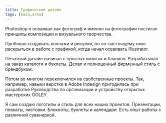 ```yaml
---
title: Графический дизайн
tags: [main,area]
---
```



Photoshop я осваивал как фотограф и именно на фотографии постигал принципы композиции и визуального творчества. 

Пробовал создавать коллажи и рисунки, но по-настоящему смог раскрыться в работе с графикой, когда начал осваивать Illustrator.

Печатный дизайн начинал с простых визиток и бланков. Разрабатывал на заказ каталоги и буклеты. Делал и полноценный фирменный стиль с брендбуком. 

Потом во многом переключился на свобственные проекты. Так, например, навыки верстки в Adobe Indesign пригодилась при разработке Руководства по организации и устройству открытых мастерских OOLEY. 

Я сам создаю логотипы и стиль для всех наших проектов. Презентации, плакаты, листовки. Блокноты, буклеты и календари. Есть опыт работы с различной сувениркой.



